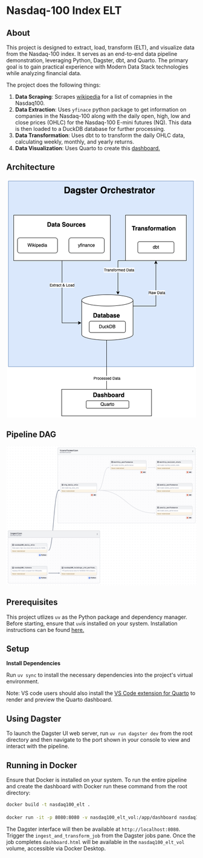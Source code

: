 # Nasdaq-100 Index ELT

## About
This project is designed to extract, load, transform (ELT), and visualize data from the Nasdaq-100 index. It serves as an end-to-end data pipeline demonstration, leveraging Python, Dagster, dbt, and Quarto. The primary goal is to gain practical experience with Modern Data Stack technologies while analyzing financial data.

The project does the following things:

1. __Data Scraping__: Scrapes [wikipedia](https://en.wikipedia.org/wiki/Nasdaq-100) for a list of comapnies in the Nasdaq100.
2. __Data Extraction__: Uses `yfinace` python package to get information on companies in the Nasdaq-100 along with the daily open, high, low and close prices (OHLC) for the Nasdaq-100 E-mini futures (NQ). This data is then loaded to a DuckDB database for further processing.
4. __Data Transformation__: Uses dbt to to transform the daily OHLC data, calculating weekly, monthly, and yearly returns.
5. __Data Visualization__: Uses Quarto to create this [dashboard.](https://ljwoodley.github.io/posts/2024-09-06/post.html)


## Architecture

<p align="center" width="100%">
  <img src="images/architecture.png"/>
</p>

## Pipeline DAG

<p align="center" width="100%">
  <img src="images/dag.png"/>
</p>

## Prerequisites
This project utlizes `uv` as the Python package and dependency manager. Before starting, ensure that `uv`is installed on your system. Installation instructions can be found [here.](https://github.com/astral-sh/uv)

## Setup

__Install Dependencies__

Run `uv sync` to install the necessary dependencies into the project's virtual environment.

Note: VS code users should also install the [VS Code extension for Quarto](https://marketplace.visualstudio.com/items?itemName=quarto.quarto) to render and preview the Quarto dashboard. 

## Using Dagster
To launch the Dagster UI web server, run `uv run dagster dev` from the root directory and then navigate to the port shown in your console to view and interact with the pipeline.

## Running in Docker
Ensure that Docker is installed on your system. To run the entire pipeline and create the dashboard with Docker run these command from the root directory:

```bash
docker build -t nasdaq100_elt .

docker run -it -p 8080:8080 -v nasdaq100_elt_vol:/app/dashboard nasdaq100_elt
```

The Dagster interface will then be available at `http://localhost:8080`. Trigger the `ingest_and_transform_job` from the Dagster jobs pane. Once the job completes `dashboard.html` will be available in the `nasdaq100_elt_vol` volume, accessible via Docker Desktop.
